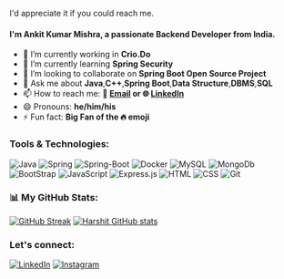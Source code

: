 <!--- 👋 Hi, I’m Ankit Kumar Mishra
- 👀 I’m interested in Software Development
- 🌱 I’m currently doing a job in Crio. Do as a backend developer project engineer.
- 💞️ I’m looking to collaborate on ...
- 📫 How to reach me ...-->
I'd appreciate it if you could reach me.

#### I'm Ankit Kumar Mishra, a passionate Backend Developer from India.

- 🔭 I’m currently working in **Crio.Do**
- 🌱 I’m currently learning **Spring Security**
- 👯 I’m looking to collaborate on **Spring Boot Open Source Project**
- 💬 Ask me about **Java**,**C++**,**Spring Boot**,**Data Structure**,**DBMS**,**SQL**
- 📫 How to reach me: **📧 [Email](mailto:ankitmishra28799@gmail.com) or 🌐 [LinkedIn](https://www.linkedin.com/in/ankit-mishra-707871218/)**
- 😄 Pronouns: **he/him/his**
- ⚡ Fun fact: **Big Fan of the 🔥 emoji**

### Tools & Technologies:
![Java](https://img.shields.io/badge/Java-ED8B00?style=for-the-badge&logo=openjdk&logoColor=white) 
![Spring](https://img.shields.io/badge/Spring-6DB33F?style=for-the-badge&logo=spring&logoColor=white) 
![Spring-Boot](https://img.shields.io/badge/Spring_Boot-F2F4F9?style=for-the-badge&logo=spring-boot) 
![Docker](https://img.shields.io/badge/Docker-2CA5E0?style=for-the-badge&logo=docker&logoColor=white) 
![MySQL](https://img.shields.io/badge/MySQL-00000F?style=for-the-badge&logo=mysql&logoColor=white) 
![MongoDb](https://img.shields.io/badge/MongoDB-4EA94B?style=for-the-badge&logo=mongodb&logoColor=white) 
![BootStrap](https://img.shields.io/badge/Bootstrap-563D7C?style=for-the-badge&logo=bootstrap&logoColor=white) 
![JavaScript](https://img.shields.io/badge/JavaScript-323330?style=for-the-badge&logo=javascript&logoColor=F7DF1E)
![Express.js](https://img.shields.io/badge/Express%20js-000000?style=for-the-badge&logo=express&logoColor=white)
![HTML](https://img.shields.io/badge/-HTML-333333?style=flat&logo=html5) 
![CSS](https://img.shields.io/badge/-CSS-333333?style=flat&logo=css3) 
![Git](https://img.shields.io/badge/-Git-333333?style=flat&logo=git) 

### 📊 My GitHub Stats:

[![GitHub Streak](https://streak-stats.demolab.com?user=Ankit92110&theme=radical&hide_border=true&card_width=470)](https://git.io/streak-stats)
[![Harshit GitHub stats](https://github-readme-stats.vercel.app/api?username=Ankit92110&show_icons=true&theme=radical&rank_icon=percentile&hide_border=true)](https://github.com/anuraghazra/github-readme-stats)

### Let's connect:
[![LinkedIn](https://img.shields.io/badge/-LinkedIn-333333?style=flat&logo=LinkedIn)](https://www.linkedin.com/in/ankit-mishra-707871218/) 
[![Instagram](https://img.shields.io/badge/-Instagram-333333?style=flat&logo=Instagram)](https://www.instagram.com/rajmishra1962/)
<!---
Ankit92110/Ankit92110 is a ✨ special ✨ repository because its `README.md` (this file) appears on your GitHub profile.
You can click the Preview link to take a look at your changes.
--->
